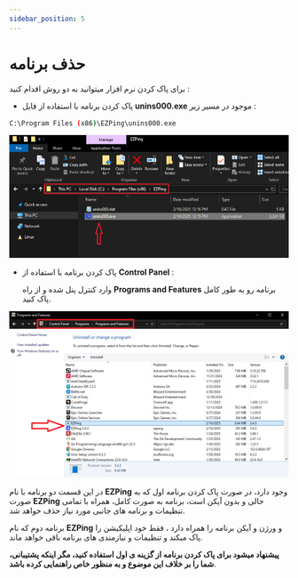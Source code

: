```yaml
---
sidebar_position: 5
---
```


# حذف برنامه


برای پاک کردن نرم افزار میتوانید به دو روش اقدام کنید :

 - پاک کردن برنامه با استفاده از فایل **unins000.exe** موجود در مسیر زیر :
```bash
C:\Program Files (x86)\EZPing\unins000.exe
```

![winver-run](./img/UninstallFromEZPingDirectory.png)




 - پاک کردن برنامه با استفاده از **Control Panel** :

   وارد کنترل پنل شده و از راه **Programs and Features** برنامه رو به طور کامل پاک کنید.

![winver-run](./img/UninstallFromControlPanel.png)


   در این قسمت دو برنامه با نام **EZPing** وجود دارد، در صورت پاک کردن برنامه اول که به صورت **EZPing** خالی و بدون آیکن است، برنامه به صورت کامل، همراه با تمامی تنظیمات و برنامه های جانبی مورد نیاز حذف خواهد شد. 

   برنامه دوم که نام **EZPing** و ورژن و آیکن برنامه را همراه دارد ، فقط خود اپلیکیشن را پاک میکند و تنظیمات و نیازمندی های برنامه باقی خواهد ماند.
 

   **پیشنهاد میشود برای پاک کردن برنامه از گزینه ی اول استفاده کنید، مگر اینکه پشتیبانی، شما را بر خلاف این موضوع و به منظور خاص راهنمایی کرده باشد**. 




